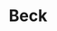 ---
title: "Beck"
summary: "American musician, singer-songwriter and multi-instrumentalist. born July 8, 1970, in Los Angeles, California, USA. Son of and , grandson of . He was married to from 2004–2019. When his parents split, he and his younger brother stayed with their mother. Beck dropped out of school at the age of 14 and drifted around for about a decade, ending up back in Los Angeles. While playing some open-mike events, he got noticed by the little local label Bong Load Custom Records. In 1993, \"Loser\" was released to the world in a limited pressing of 500 copies and sent out to radio DJs across the U.S. The song became quite popular, and DGC/Geffen/MCA signed Beck in November of 1993, while giving him the freedom to work with independent labels and to make uncommercial music."
image: "beck.jpg"
---